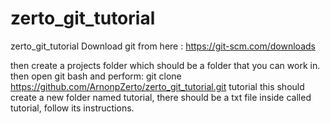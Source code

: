 # zerto_git_tutorial
zerto_git_tutorial
Download git from here : https://git-scm.com/downloads

then create a projects folder which should be a folder that you can work in.
then open git bash and perform: git clone https://github.com/ArnonpZerto/zerto_git_tutorial.git tutorial
this should create a new folder named tutorial, there should be a txt file inside called tutorial, follow its instructions.
